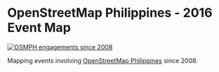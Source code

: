 # OpenStreetMap Philippines - 2016 Event Map


[![OSMPH engagements since 2008](http://i.imgur.com/m8AdEx2.png)](http://geojson.io/#id=github:OSMPH/events/blob/master/calendar.geojson) 

Mapping events involving [OpenStreetMap Philippines](http://openstreetmap.org.ph) since 2008.
